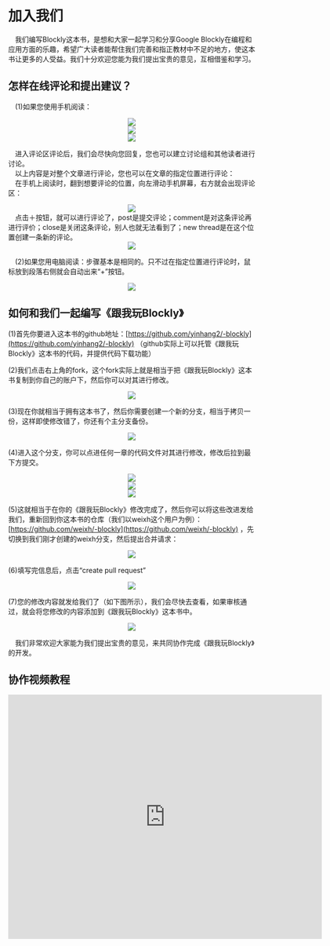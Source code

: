 # 加入我们

&emsp;我们编写Blockly这本书，是想和大家一起学习和分享Google Blockly在编程和应用方面的乐趣，希望广大读者能帮住我们完善和指正教材中不足的地方，使这本书让更多的人受益。我们十分欢迎您能为我们提出宝贵的意见，互相借鉴和学习。<br>

## 怎样在线评论和提出建议？
&emsp;(1)如果您使用手机阅读：
<center><img src="/assets/ga.png"/></center>
<center><img src="/assets/gb.png"/></center>
<center><img src="/assets/g10.png"/></center>


&emsp;进入评论区评论后，我们会尽快向您回复，您也可以建立讨论组和其他读者进行讨论。<br>
&emsp;以上内容是对整个文章进行评论，您也可以在文章的指定位置进行评论：<br>
&emsp;在手机上阅读时，翻到想要评论的位置，向左滑动手机屏幕，右方就会出现评论区：
<center><img src="/assets/g11.png"/></center>
&emsp;点击＋按钮，就可以进行评论了，post是提交评论；comment是对这条评论再进行评价；close是关闭这条评论，别人也就无法看到了；new thread是在这个位置创建一条新的评论。
<center><img src="/assets/g12.png"/></center>



&emsp;(2)如果您用电脑阅读：步骤基本是相同的。只不过在指定位置进行评论时，鼠标放到段落右侧就会自动出来“+”按钮。
<center><img src="/assets/g13.png"/></center>


## 如何和我们一起编写《跟我玩Blockly》

(1)首先你要进入这本书的github地址：[https://github.com/yinhang2/-blockly](https://github.com/yinhang2/-blockly) （github实际上可以托管《跟我玩Blockly》这本书的代码，并提供代码下载功能）

(2)我们点击右上角的fork，这个fork实际上就是相当于把《跟我玩Blockly》这本书复制到你自己的账户下，然后你可以对其进行修改。
<center><img src="/assets/t1.png"/></center>

(3)现在你就相当于拥有这本书了，然后你需要创建一个新的分支，相当于拷贝一份，这样即使修改错了，你还有个主分支备份。
<center><img src="/assets/g21.png"/></center>

(4)进入这个分支，你可以点进任何一章的代码文件对其进行修改，修改后拉到最下方提交。
<center><img src="/assets/g22.png"/></center>
<center><img src="/assets/g23.png"/></center>
<center><img src="/assets/g24.png"/></center>

(5)这就相当于在你的《跟我玩Blockly》修改完成了，然后你可以将这些改进发给我们，重新回到你这本书的仓库（我们以weixh这个用户为例）：[https://github.com/weixh/-blockly](https://github.com/weixh/-blockly) ，先切换到我们刚才创建的weixh分支，然后提出合并请求：
<center><img src="/assets/t2.png"/></center>

(6)填写完信息后，点击“create pull request”
<center><img src="/assets/g26.png"/></center>

(7)您的修改内容就发给我们了（如下图所示），我们会尽快去查看，如果审核通过，就会将您修改的内容添加到《跟我玩Blockly》这本书中。
<center><img src="/assets/g19.png"/></center>

&emsp;我们非常欢迎大家能为我们提出宝贵的意见，来共同协作完成《跟我玩Blockly》的开发。

## 协作视频教程
<center><iframe frameborder="0" width="640" height="498" src="https://v.qq.com/iframe/player.html?vid=y0504ll4zto&tiny=0&auto=0" allowfullscreen></iframe></center>
